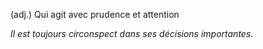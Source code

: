 (adj.) Qui agit avec prudence et attention

*Il est toujours circonspect dans ses décisions importantes.*